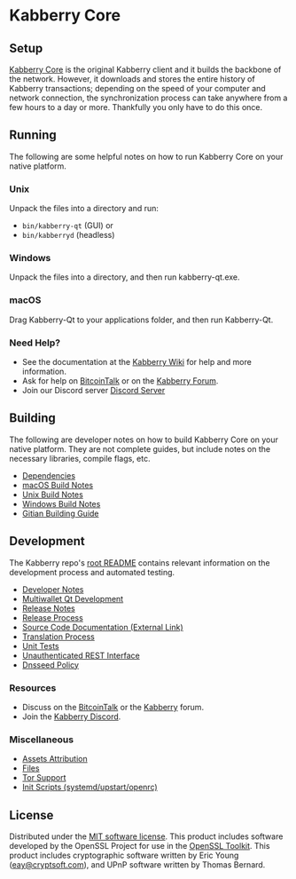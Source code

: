 Kabberry Core
=============

Setup
---------------------
[Kabberry Core](http://kabberry.org/wallet) is the original Kabberry client and it builds the backbone of the network. However, it downloads and stores the entire history of Kabberry transactions; depending on the speed of your computer and network connection, the synchronization process can take anywhere from a few hours to a day or more. Thankfully you only have to do this once.

Running
---------------------
The following are some helpful notes on how to run Kabberry Core on your native platform.

### Unix

Unpack the files into a directory and run:

- `bin/kabberry-qt` (GUI) or
- `bin/kabberryd` (headless)

### Windows

Unpack the files into a directory, and then run kabberry-qt.exe.

### macOS

Drag Kabberry-Qt to your applications folder, and then run Kabberry-Qt.

### Need Help?

* See the documentation at the [Kabberry Wiki](https://github.com/Kabberry-Project/Kabberry/wiki)
for help and more information.
* Ask for help on [BitcoinTalk](https://bitcointalk.org/index.php?topic=1262920.0) or on the [Kabberry Forum](http://forum.kabberry.org/).
* Join our Discord server [Discord Server](https://discord.kabberry.org)

Building
---------------------
The following are developer notes on how to build Kabberry Core on your native platform. They are not complete guides, but include notes on the necessary libraries, compile flags, etc.

- [Dependencies](dependencies.md)
- [macOS Build Notes](build-osx.md)
- [Unix Build Notes](build-unix.md)
- [Windows Build Notes](build-windows.md)
- [Gitian Building Guide](gitian-building.md)

Development
---------------------
The Kabberry repo's [root README](/README.md) contains relevant information on the development process and automated testing.

- [Developer Notes](developer-notes.md)
- [Multiwallet Qt Development](multiwallet-qt.md)
- [Release Notes](release-notes.md)
- [Release Process](release-process.md)
- [Source Code Documentation (External Link)](https://www.fuzzbawls.pw/kabberry/doxygen/)
- [Translation Process](translation_process.md)
- [Unit Tests](unit-tests.md)
- [Unauthenticated REST Interface](REST-interface.md)
- [Dnsseed Policy](dnsseed-policy.md)

### Resources
* Discuss on the [BitcoinTalk](https://bitcointalk.org/index.php?topic=1262920.0) or the [Kabberry](http://forum.kabberry.org/) forum.
* Join the [Kabberry Discord](https://discord.kabberry.org).

### Miscellaneous
- [Assets Attribution](assets-attribution.md)
- [Files](files.md)
- [Tor Support](tor.md)
- [Init Scripts (systemd/upstart/openrc)](init.md)

License
---------------------
Distributed under the [MIT software license](/COPYING).
This product includes software developed by the OpenSSL Project for use in the [OpenSSL Toolkit](https://www.openssl.org/). This product includes
cryptographic software written by Eric Young ([eay@cryptsoft.com](mailto:eay@cryptsoft.com)), and UPnP software written by Thomas Bernard.
